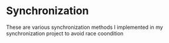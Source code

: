 # Synchronization
These are various synchronization methods I implemented in my synchronization project to avoid race coondition
